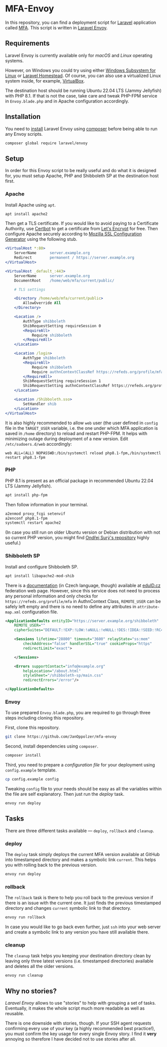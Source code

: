 # MFA-Envoy

In this repository, you can find a deployment script for [Laravel](https://laravel.com) application called [MFA](https://github.com/JanOppolzer/mfa-laravel). This script is written in [Laravel Envoy](https://laravel.com/docs/9.x/envoy).

## Requirements

Laravel Envoy is currently available only for _macOS_ and _Linux_ operating systems.

However, on Windows you could try using either [Windows Subsystem for Linux](https://docs.microsoft.com/en-us/windows/wsl/install-win10) or [Laravel Homestead](https://laravel.com/docs/9.x/homestead). Of course, you can also use a virtualized Linux system inside, for example, [VirtualBox](https://www.virtualbox.org).

The destination host should be running Ubuntu 22.04 LTS (Jammy Jellyfish) with PHP 8.1. If that is not the case, take care and tweak PHP-FPM service in `Envoy.blade.php` and in Apache configuration accordingly.

## Installation

You need to [install](https://laravel.com/docs/9.x/envoy#installation) Laravel Envoy using [composer](https://getcomposer.org) before being able to run any Envoy scripts.

```bash
composer global require laravel/envoy
```

## Setup

In order for this Envoy script to be really useful and do what it is designed for, you must setup Apache, PHP and Shibboleth SP at the destination host first.

### Apache

Install Apache using `apt`.

```bash
apt install apache2
```

Then get a TLS certificate. If you would like to avoid paying to a Certificate Authority, use [Certbot](https://certbot.eff.org) to get a certificate from [Let's Encrypt](https://letsencrypt.org) for free. Then configure Apache securely according to [Mozilla SSL Configuration Generator](https://ssl-config.mozilla.org/#server=apache) using the following stub.

```apache
<VirtualHost *:80>
    ServerName      server.example.org
    Redirect        permanent / https://server.example.org
</VirtualHost>

<VirtualHost _default_:443>
    ServerName      server.example.org
    DocumentRoot    /home/web/mfa/current/public/

    # TLS settings

    <Directory /home/web/mfa/current/public>
        AllowOverride All
    </Directory>

    <Location />
        AuthType shibboleth
        ShibRequestSetting requireSession 0
        <RequireAll>
            Require shibboleth
        </RequireAll>
    </Location>

    <Location /login>
        AuthType shibboleth
        <RequireAll>
            Require shibboleth
            Require authnContextClassRef https://refeds.org/profile/mfa
        </RequireAll>
        ShibRequestSetting requireSession 1
        ShibRequestSetting authnContextClassRef https://refeds.org/profile/mfa
    </Location>

    <Location /Shibboleth.sso>
        SetHandler shib
    </Location>
</VirtualHost>
```

It is also highly recommended to allow `web` user (the user defined in `config` file in the `TARGET_USER` variable, i.e. the one under which MFA application is saved in `/home` directory) to reload and restart PHP-FPM. It helps with minimizing outage during deployment of a new version. Edit `/etc/sudoers.d/web` accordingly:

```
web ALL=(ALL) NOPASSWD:/bin/systemctl reload php8.1-fpm,/bin/systemctl restart php8.1-fpm
```

### PHP

PHP 8.1 is present as an official package in recommended Ubuntu 22.04 LTS (Jammy Jellyfish).

```bash
apt install php-fpm
```

Then follow information in your terminal.

```bash
a2enmod proxy_fcgi setenvif
a2enconf php8.1-fpm
systemctl restart apache2
```

(In case you still run on older Ubuntu version or Debian distribution with not so current PHP version, you might find [Ondřej Surý's repository](https://launchpad.net/~ondrej/+archive/ubuntu/php) highly useful.)

### Shibboleth SP

Install and configure Shibboleth SP.

```bash
apt install libapache2-mod-shib
```

There is a [documentation](https://www.eduid.cz/cs/tech/sp/shibboleth) (in Czech language, though) available at [eduID.cz](https://www.eduid.cz/cs/tech/sp/shibboleth) federation web page. However, since this service does not need to process any personal information and only checks for `https://refeds.org/profile/mfa` in AuthnContext Class, `REMOTE_USER` can be safely left empty and there is no need to define any attributes in `attribute-map.xml` configuration file.

```xml
<ApplicationDefaults entityID="https://server.example.org/shibboleth"
    REMOTE_USER=""
    cipherSuites="DEFAULT:!EXP:!LOW:!aNULL:!eNULL:!DES:!IDEA:!SEED:!RC4:!3DES:!kRSA:!SSLv2:!SSLv3:!TLSv1:!TLSv1.1">

    <Sessions lifetime="28800" timeout="3600" relayState="ss:mem"
        checkAddress="false" handlerSSL="true" cookieProps="https"
        redirectLimit="exact">

    </Sessions>

    <Errors supportContact="info@example.org"
        helpLocation="/about.html"
        styleSheet="/shibboleth-sp/main.css"
        redirectErrors="/error"/>

</ApplicationDefaults>
```

### Envoy

To use prepared `Envoy.blade.php`, you are required to go through three steps including cloning this repository.

First, clone this repository.

```bash
git clone https://github.com/JanOppolzer/mfa-envoy
```

Second, install dependencies using `composer`.

```bash
composer install
```

Third, you need to prepare a _configuration file_ for your deployment using `config.example` template.

```bash
cp config.example config
```

Tweaking `config` file to your needs should be easy as all the variables within the file are self explanatory. Then just run the _deploy_ task.

```bash
envoy run deploy
```

## Tasks

There are three different tasks available — `deploy`, `rollback` and `cleanup`.

### deploy

The `deploy` task simply deploys the current MFA version available at GitHub into timestamped directory and makes a symbolic link `current`. This helps you with rolling back to the previous version.

```bash
envoy run deploy
```

### rollback

The `rollback` task is there to help you roll back to the previous version if there is an issue with the current one. It just finds the previous timestamped directory and changes `current` symbolic link to that directory.

```bash
envoy run rollback
```

In case you would like to go back even further, just `ssh` into your web server and create a symbolic link to any version you have still available there.

### cleanup

The `cleanup` task helps you keeping your destination directory clean by leaving only three latest versions (i.e. timestamped directories) available and deletes all the older versions.

```bash
envoy run cleanup
```

## Why no stories?

_Laravel Envoy_ allows to use "stories" to help with grouping a set of tasks. Eventually, it makes the whole script much more readable as well as reusable.

There is one downside with stories, though. If your SSH agent requests confirming every use of your key (a highly recommended best practice!), you must confirm the key usage for every single Envoy story. I find it **very** annoying so therefore I have decided not to use stories after all.
